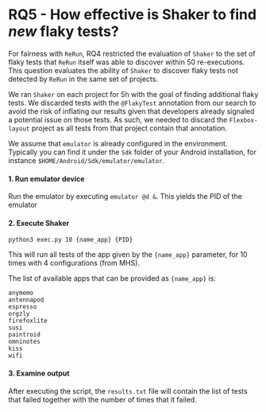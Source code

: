 # RQ5 - How effective is Shaker to find _new_ flaky tests?

For fairness with `ReRun`, RQ4 restricted the evaluation of `Shaker` to the set of flaky tests that `ReRun` itself was able to discover within 50 re-executions. This question evaluates the ability of `Shaker` to discover flaky tests not detected by `ReRun` in the same set of projects.

We ran `Shaker` on each project for 5h with the goal of finding additional flaky tests. We discarded tests with the `@FlakyTest` annotation from our search to avoid the risk of inflating our results given that developers already signaled a potential issue on those tests. As such, we needed to discard the `Flexbox-layout` project as all tests from that project contain that annotation.

We assume that `emulator` is already configured in the environment. Typically you can find it under the `Sdk` folder of your Android installation, for instance `$HOME/Android/Sdk/emulator/emulator`.

#### 1. Run emulator device
Run the emulator by executing `emulator @d &`. This yields the PID of the emulator

#### 2. Execute Shaker
```
python3 exec.py 10 {name_app} {PID}
```
This will run all tests of the app given by the `{name_app}` parameter, for 10 times with 4 configurations (from MHS).

The list of available apps that can be provided as `{name_app}` is:
```
anymemo
antennapod
espresso
orgzly
firefoxlite
susi
paintroid
omninotes
kiss
wifi
```

#### 3. Examine output

After executing the script, the `results.txt` file will contain the list of tests that failed together with the number of times that it failed.
